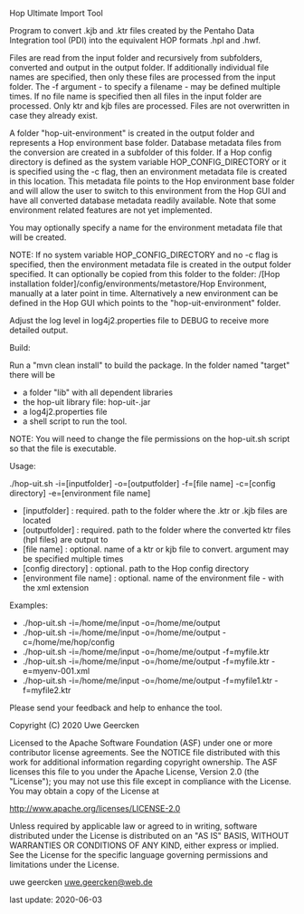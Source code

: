 Hop Ultimate Import Tool

Program to convert .kjb and .ktr files created by the Pentaho Data Integration tool (PDI) into the equivalent HOP formats .hpl and .hwf.

Files are read from the input folder and recursively from subfolders, converted and output in the output folder. If additionally individual file names are specified, then only these files are processed from the input folder. The -f argument - to specify a filename - may be defined multiple times. If no file name is specified then all files in the input folder are processed. Only ktr and kjb files are processed. Files are not overwritten in case they already exist.

A folder "hop-uit-environment" is created  in the output folder and represents a Hop environment base folder. Database metadata files from the conversion are created in a subfolder of this folder. If a Hop config directory is defined as the system variable HOP_CONFIG_DIRECTORY or it is specified using the -c flag, then an environment metadata file is created in this location. This metadata file points to the Hop environment base folder and will allow the user to switch to this environment from the Hop GUI and have all converted database metadata readily available. Note that some environment related features are not yet implemented.

You may optionally specify a name for the environment metadata file that will be created.

NOTE: If no system variable HOP_CONFIG_DIRECTORY and no -c flag is specified, then the environment metadata file is created in the output folder specified. It can optionally be copied from this folder to the folder: /[Hop installation folder]/config/environments/metastore/Hop Environment, manually at a later point in time. Alternatively a new environment can be defined in the Hop GUI which points to the "hop-uit-environment" folder.

Adjust the log level in log4j2.properties file to DEBUG to receive more detailed output.

Build:

Run a "mvn clean install" to build the package. In the folder named "target" there will be

* a folder "lib" with all dependent libraries
* the hop-uit library file: hop-uit-<version>.jar
* a log4j2.properties file
* a shell script to run the tool.

NOTE: You will need to change the file permissions on the hop-uit.sh script so that the file is executable.

Usage:

./hop-uit.sh -i=[inputfolder] -o=[outputfolder] -f=[file name] -c=[config directory] -e=[environment file name]

* [inputfolder]           : required. path to the folder where the .ktr or .kjb files are located
* [outputfolder]          : required. path to the folder where the converted ktr files (hpl files) are output to
* [file name]             : optional. name of a ktr or kjb file to convert. argument may be specified multiple times
* [config directory]      : optional. path to the Hop config directory
* [environment file name] : optional. name of the environment file - with the xml extension

Examples:

* ./hop-uit.sh -i=/home/me/input -o=/home/me/output
* ./hop-uit.sh -i=/home/me/input -o=/home/me/output -c=/home/me/hop/config
* ./hop-uit.sh -i=/home/me/input -o=/home/me/output -f=myfile.ktr
* ./hop-uit.sh -i=/home/me/input -o=/home/me/output -f=myfile.ktr -e=myenv-001.xml
* ./hop-uit.sh -i=/home/me/input -o=/home/me/output -f=myfile1.ktr -f=myfile2.ktr

Please send your feedback and help to enhance the tool.

Copyright (C) 2020  Uwe Geercken

Licensed to the Apache Software Foundation (ASF) under one
or more contributor license agreements.  See the NOTICE file
distributed with this work for additional information
regarding copyright ownership.  The ASF licenses this file
to you under the Apache License, Version 2.0 (the
"License"); you may not use this file except in compliance
with the License.  You may obtain a copy of the License at

  http://www.apache.org/licenses/LICENSE-2.0

Unless required by applicable law or agreed to in writing,
software distributed under the License is distributed on an
"AS IS" BASIS, WITHOUT WARRANTIES OR CONDITIONS OF ANY
KIND, either express or implied.  See the License for the
specific language governing permissions and limitations
under the License.

uwe geercken
uwe.geercken@web.de

last update: 2020-06-03
